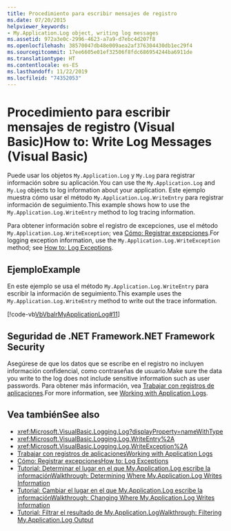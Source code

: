```yaml
---
title: Procedimiento para escribir mensajes de registro
ms.date: 07/20/2015
helpviewer_keywords:
- My.Application.Log object, writing log messages
ms.assetid: 972a3e0c-2996-4623-a7a9-d7ebc4d207f8
ms.openlocfilehash: 38570047db48e009aea2af376304430db1ec29f4
ms.sourcegitcommit: 17ee6605e01ef32506f8fdc686954244ba6911de
ms.translationtype: HT
ms.contentlocale: es-ES
ms.lasthandoff: 11/22/2019
ms.locfileid: "74352053"
---
```

# <a name="how-to-write-log-messages-visual-basic"></a><span data-ttu-id="b05fa-102">Procedimiento para escribir mensajes de registro (Visual Basic)</span><span class="sxs-lookup"><span data-stu-id="b05fa-102">How to: Write Log Messages (Visual Basic)</span></span>

<span data-ttu-id="b05fa-103">Puede usar los objetos `My.Application.Log` y `My.Log` para registrar información sobre su aplicación.</span><span class="sxs-lookup"><span data-stu-id="b05fa-103">You can use the `My.Application.Log` and `My.Log` objects to log information about your application.</span></span> <span data-ttu-id="b05fa-104">Este ejemplo muestra cómo usar el método `My.Application.Log.WriteEntry` para registrar información de seguimiento.</span><span class="sxs-lookup"><span data-stu-id="b05fa-104">This example shows how to use the `My.Application.Log.WriteEntry` method to log tracing information.</span></span>

<span data-ttu-id="b05fa-105">Para obtener información sobre el registro de excepciones, use el método `My.Application.Log.WriteException`; vea [Cómo: Registrar excepciones](../../../../visual-basic/developing-apps/programming/log-info/how-to-log-exceptions.md).</span><span class="sxs-lookup"><span data-stu-id="b05fa-105">For logging exception information, use the `My.Application.Log.WriteException` method; see [How to: Log Exceptions](../../../../visual-basic/developing-apps/programming/log-info/how-to-log-exceptions.md).</span></span>

## <a name="example"></a><span data-ttu-id="b05fa-106">Ejemplo</span><span class="sxs-lookup"><span data-stu-id="b05fa-106">Example</span></span>

<span data-ttu-id="b05fa-107">En este ejemplo se usa el método `My.Application.Log.WriteEntry` para escribir la información de seguimiento.</span><span class="sxs-lookup"><span data-stu-id="b05fa-107">This example uses the `My.Application.Log.WriteEntry` method to write out the trace information.</span></span>

[!code-vb[VbVbalrMyApplicationLog#11](~/samples/snippets/visualbasic/VS_Snippets_VBCSharp/VbVbalrMyApplicationLog/VB/Form1.vb#11)]

## <a name="net-framework-security"></a><span data-ttu-id="b05fa-108">Seguridad de .NET Framework</span><span class="sxs-lookup"><span data-stu-id="b05fa-108">.NET Framework Security</span></span>

<span data-ttu-id="b05fa-109">Asegúrese de que los datos que se escribe en el registro no incluyen información confidencial, como contraseñas de usuario.</span><span class="sxs-lookup"><span data-stu-id="b05fa-109">Make sure the data you write to the log does not include sensitive information such as user passwords.</span></span> <span data-ttu-id="b05fa-110">Para obtener más información, vea [Trabajar con registros de aplicaciones](../../../../visual-basic/developing-apps/programming/log-info/working-with-application-logs.md).</span><span class="sxs-lookup"><span data-stu-id="b05fa-110">For more information, see [Working with Application Logs](../../../../visual-basic/developing-apps/programming/log-info/working-with-application-logs.md).</span></span>

## <a name="see-also"></a><span data-ttu-id="b05fa-111">Vea también</span><span class="sxs-lookup"><span data-stu-id="b05fa-111">See also</span></span>

- <xref:Microsoft.VisualBasic.Logging.Log?displayProperty=nameWithType>
- <xref:Microsoft.VisualBasic.Logging.Log.WriteEntry%2A>
- <xref:Microsoft.VisualBasic.Logging.Log.WriteException%2A>
- [<span data-ttu-id="b05fa-112">Trabajar con registros de aplicaciones</span><span class="sxs-lookup"><span data-stu-id="b05fa-112">Working with Application Logs</span></span>](../../../../visual-basic/developing-apps/programming/log-info/working-with-application-logs.md)
- [<span data-ttu-id="b05fa-113">Cómo: Registrar excepciones</span><span class="sxs-lookup"><span data-stu-id="b05fa-113">How to: Log Exceptions</span></span>](../../../../visual-basic/developing-apps/programming/log-info/how-to-log-exceptions.md)
- [<span data-ttu-id="b05fa-114">Tutorial: Determinar el lugar en el que My.Application.Log escribe la información</span><span class="sxs-lookup"><span data-stu-id="b05fa-114">Walkthrough: Determining Where My.Application.Log Writes Information</span></span>](../../../../visual-basic/developing-apps/programming/log-info/walkthrough-determining-where-my-application-log-writes-information.md)
- [<span data-ttu-id="b05fa-115">Tutorial: Cambiar el lugar en el que My.Application.Log escribe la información</span><span class="sxs-lookup"><span data-stu-id="b05fa-115">Walkthrough: Changing Where My.Application.Log Writes Information</span></span>](../../../../visual-basic/developing-apps/programming/log-info/walkthrough-changing-where-my-application-log-writes-information.md)
- [<span data-ttu-id="b05fa-116">Tutorial: Filtrar el resultado de My.Application.Log</span><span class="sxs-lookup"><span data-stu-id="b05fa-116">Walkthrough: Filtering My.Application.Log Output</span></span>](../../../../visual-basic/developing-apps/programming/log-info/walkthrough-filtering-my-application-log-output.md)
